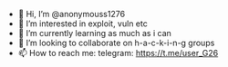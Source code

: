 - 👋 Hi, I’m @anonymouss1276
- 👀 I’m interested in exploit, vuln etc
- 🌱 I’m currently learning as much as i can
- 💞️ I’m looking to collaborate on h-a-c-k-i-n-g groups
- 📫 How to reach me: telegram: https://t.me/user_G26

<!---
anonymouss1276/anonymouss1276 is a ✨ special ✨ repository because its `README.md` (this file) appears on your GitHub profile.
You can click the Preview link to take a look at your changes.
--->
